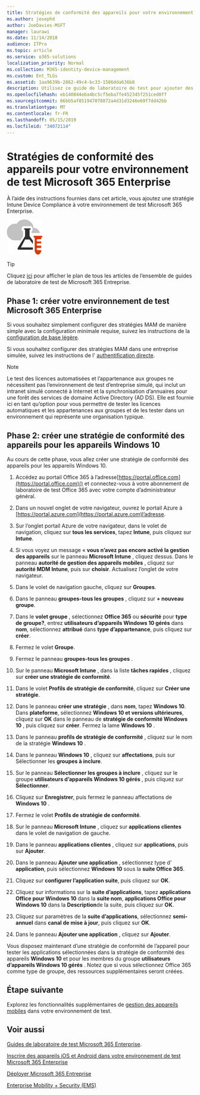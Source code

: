 ```yaml
---
title: Stratégies de conformité des appareils pour votre environnement de test Microsoft 365 Enterprise
ms.author: josephd
author: JoeDavies-MSFT
manager: laurawi
ms.date: 11/14/2018
audience: ITPro
ms.topic: article
ms.service: o365-solutions
localization_priority: Normal
ms.collection: M365-identity-device-management
ms.custom: Ent_TLGs
ms.assetid: 1aa9639b-2862-49c4-bc33-1586dda636b8
description: Utilisez ce guide de laboratoire de test pour ajouter des stratégies de conformité d’appareil Intune à votre environnement de test Microsoft 365 Enterprise.
ms.openlocfilehash: eb140844eba4bc5cf5eba7fe452345f251ced0ff
ms.sourcegitcommit: 66bb5af851947078872a4d31d3246e69f7dd42bb
ms.translationtype: MT
ms.contentlocale: fr-FR
ms.lasthandoff: 05/15/2019
ms.locfileid: "34072114"
---
```

# <a name="device-compliance-policies-for-your-microsoft-365-enterprise-test-environment"></a>Stratégies de conformité des appareils pour votre environnement de test Microsoft 365 Enterprise

À l’aide des instructions fournies dans cet article, vous ajoutez une stratégie Intune Device Compliance à votre environnement de test Microsoft 365 Enterprise.

![Guides de laboratoire de test pour Microsoft Cloud](media/m365-enterprise-test-lab-guides/cloud-tlg-icon.png)

> [!TIP]
> Cliquez [ici](https://aka.ms/m365etlgstack) pour afficher le plan de tous les articles de l’ensemble de guides de laboratoire de test de Microsoft 365 Entreprise.

## <a name="phase-1-build-out-your-microsoft-365-enterprise-test-environment"></a>Phase 1: créer votre environnement de test Microsoft 365 Enterprise

Si vous souhaitez simplement configurer des stratégies MAM de manière simple avec la configuration minimale requise, suivez les instructions de la [configuration de base légère](lightweight-base-configuration-microsoft-365-enterprise.md).
  
Si vous souhaitez configurer des stratégies MAM dans une entreprise simulée, suivez les instructions de l' [authentification directe](pass-through-auth-m365-ent-test-environment.md).
  
> [!NOTE]
> Le test des licences automatisées et l’appartenance aux groupes ne nécessitent pas l’environnement de test d’entreprise simulé, qui inclut un intranet simulé connecté à Internet et la synchronisation d’annuaires pour une forêt des services de domaine Active Directory (AD DS). Elle est fournie ici en tant qu’option pour vous permettre de tester les licences automatiques et les appartenances aux groupes et de les tester dans un environnement qui représente une organisation typique. 
>  

## <a name="phase-2-create-a-device-compliance-policy-for-windows-10-devices"></a>Phase 2: créer une stratégie de conformité des appareils pour les appareils Windows 10

Au cours de cette phase, vous allez créer une stratégie de conformité des appareils pour les appareils Windows 10.
  
1. Accédez au portail Office 365 à l’adresse[https://portal.office.com](https://portal.office.com)() et connectez-vous à votre abonnement de laboratoire de test Office 365 avec votre compte d’administrateur général.
    
2. Dans un nouvel onglet de votre navigateur, ouvrez le portail Azure à [https://portal.azure.com](https://portal.azure.com)l’adresse.

3. Sur l’onglet portail Azure de votre navigateur, dans le volet de navigation, cliquez sur **tous les services**, tapez **Intune**, puis cliquez sur **Intune**.
    
4. Si vous voyez un message « **vous n’avez pas encore activé la gestion des appareils** sur le panneau **Microsoft Intune** , cliquez dessus. Dans le panneau **autorité de gestion des appareils mobiles** , cliquez sur **autorité MDM Intune**, puis sur **choisir**. Actualisez l’onglet de votre navigateur.
    
5. Dans le volet de navigation gauche, cliquez sur **Groupes**.
    
6. Dans le panneau **groupes-tous les groupes** , cliquez sur **+ nouveau groupe**.
    
7. Dans le **volet groupe** , sélectionnez **Office 365** ou **sécurité** pour **type de groupe?**, entrez **utilisateurs d’appareils Windows 10 gérés** dans **nom**, sélectionnez **attribué** dans **type d’appartenance**, puis cliquez sur **créer**. 
    
8. Fermez le volet **Groupe**.
    
11. Fermez le panneau **groupes-tous les groupes** .
    
12. Sur le panneau **Microsoft Intune** , dans la liste **tâches rapides** , cliquez sur **créer une stratégie de conformité**.
    
13. Dans le volet **Profils de stratégie de conformité**, cliquez sur **Créer une stratégie**.
    
14. Dans le panneau **créer une stratégie** , dans **nom**, tapez **Windows 10**. Dans **plateforme**, sélectionnez **Windows 10 et versions ultérieures**, cliquez sur **OK** dans le panneau de **stratégie de conformité Windows 10** , puis cliquez sur **créer**. Fermez la lame **Windows 10** .
    
15. Dans le panneau **profils de stratégie de conformité** , cliquez sur le nom de la stratégie **Windows 10** .
    
16. Dans le panneau **Windows 10** , cliquez sur **affectations**, puis sur Sélectionner les **groupes à inclure**.
    
17. Sur le panneau **Sélectionner les groupes à inclure** , cliquez sur le groupe **utilisateurs d’appareils Windows 10 gérés** , puis cliquez sur **Sélectionner**.
    
18. Cliquez sur **Enregistrer**, puis fermez le panneau affectations de **Windows 10** .
    
19. Fermez le volet **Profils de stratégie de conformité**.
    
20. Sur le panneau **Microsoft Intune** , cliquez sur **applications clientes** dans le volet de navigation de gauche.
    
21. Dans le panneau **applications clientes** , cliquez sur **applications**, puis sur **Ajouter**. 

22. Dans le panneau **Ajouter une application** , sélectionnez type d' **application**, puis sélectionnez **Windows 10** sous la **suite Office 365**.

23. Cliquez sur **configurer l’application suite**, puis cliquez sur **OK**.

24. Cliquez sur informations sur la **suite d’applications**, tapez **applications Office pour Windows 10** dans la **suite nom**, **applications Office pour Windows 10** dans la **Description**de la suite, puis cliquez sur **OK**.

25. Cliquez sur paramètres de la **suite d’applications**, sélectionnez **semi-annuel** dans **canal de mise à jour**, puis cliquez sur **OK**.

26. Dans le panneau **Ajouter une application** , cliquez sur **Ajouter**.

Vous disposez maintenant d’une stratégie de conformité de l’appareil pour tester les applications sélectionnées dans la stratégie de conformité des appareils **Windows 10** et pour les membres du groupe **utilisateurs d’appareils Windows 10 gérés** . Notez que si vous sélectionnez Office 365 comme type de groupe, des ressources supplémentaires seront créées. 
  
## <a name="next-step"></a>Étape suivante

Explorez les fonctionnalités supplémentaires de [gestion des appareils mobiles](m365-enterprise-test-lab-guides.md#mobile-device-management) dans votre environnement de test.

## <a name="see-also"></a>Voir aussi

[Guides de laboratoire de test Microsoft 365 Enterprise](m365-enterprise-test-lab-guides.md).
  
[Inscrire des appareils iOS et Android dans votre environnement de test Microsoft 365 Enterprise](enroll-ios-and-android-devices-in-your-microsoft-enterprise-365-dev-test-environ.md)
  
[Déployer Microsoft 365 Entreprise](deploy-microsoft-365-enterprise.md)

[Enterprise Mobility + Security (EMS)](https://www.microsoft.com/cloud-platform/enterprise-mobility-security)
